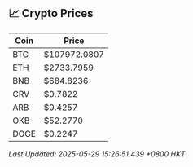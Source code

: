 ## 📈 Crypto Prices

| Coin | Price |
| ---- | ----- |
| BTC | $107972.0807 |
| ETH | $2733.7959 |
| BNB | $684.8236 |
| CRV | $0.7822 |
| ARB | $0.4257 |
| OKB | $52.2770 |
| DOGE | $0.2247 |

_Last Updated: 2025-05-29 15:26:51.439 +0800 HKT_